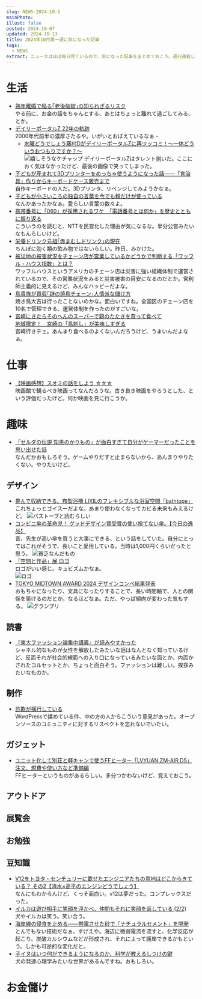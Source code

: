 ```yaml
---
slug: NEWS-2024-10-1
mainPhoto: 
illust: false
posted: 2024-10-07
updated: 2024-10-13
title: 2024年10月第一週に気になった記事
tags:
  - NEWS
extract: ニュースはほぼ毎日見ているので、気になった記事をまとめておこう。週刊連載したい。
---
```

# 生活

- [熟年離婚で陥る｢老後破綻｣の知られざるリスク](https://toyokeizai.net/articles/-/830677?page=5)  
  やる前に、お金の話をちゃんとする、あとはちょっと離れて過ごしてみる、とか。
- [デイリーポータルZ 22年の軌跡](https://dailyportalz.jp/kiji/22years-history)  
  2000年代前半の濃厚さたるや。いがいとおぼえているなぁ・
  - [水曜どうでしょう藤村DがデイリーポータルZに再ツッコミ！～一体どういうおつもりですか？～](https://dailyportalz.jp/kiji/170622199963)  
  ![嬉しそうなケチャップ](images/news/2024-10-07-NEWS/01.png)
  デイリーポータルZはタレント揃いだ。ここにおく気はなかったけど、最後の画像で笑ってしまった。
- [子どもが産まれて3Dプリンターをめっちゃ使うようになった話——「育治具」作りからキーボードケース販売まで](https://fabcross.jp/category/make/20241009_child_3dprinting.html)  
  自作キーボードの人だ。3Dプリンタ、リベンジしてみようかなぁ。
- [子どもが小さいころの独自の言葉を今でも親だけが使っている](https://dailyportalz.jp/kiji/kodomo-chiisai-koro-kotoba/page/2)  
  なんかあったかなぁ。愛らしい言葉の数々よ。
- [携帯番号に「060」が採用されるワケ　「電話番号とは何か」を歴史とともに振り返る](https://www.itmedia.co.jp/mobile/articles/2410/09/news148.html)  
  こういうのを読むと、NTTを民営化した理由が気になるな。半分公営みたいなもんらしいけど。
- [栄養ドリンク元祖｢赤まむしドリンク｣の現在](https://toyokeizai.net/articles/-/832161?page=4)  
  ちんぽに効く類の飲み物ではないらしい。昨日、みかけた。
- [被災地の被害状況をチェーン店が営業しているかどうかで判断する「ワッフル・ハウス指数」とは？](https://gigazine.net/news/20241010-waffle-house-index/)  
  ワッフルハウスというアメリカのチェーン店は災害に強い組織体制で運営されているので、その営業状況をみると災害被害の目安になるのだとか。営利師主義的に見えるけど、みんなハッピーだよな。
- [鳥貴族が買収｢謎の焼鳥チェーン｣人情派な儲け方](https://toyokeizai.net/articles/-/832448?page=6)  
  焼き鳥大吉は行ったことないのかな。面白いですね。全国区のチェーン店を10名で管理できる、運営体制を作ったのがすごいな。
- [宮崎にきたらそのへんのスーパーで鶏のたたきを買って食べて](https://dailyportalz.jp/kiji/tori-no-tataki-in-Miyazaki)  
  [地域限定！　宮崎の「鳥刺し」が美味しすぎる](https://dailyportalz.jp/kiji/miyazaki-torisashi01)  
  宮崎行きテェ。あんまり食べるのよくないんだろうけど、うまいんだよなぁ。
# 仕事

- [【映画感想】スオミの話をしよう ☆☆☆](https://fujipon.hatenadiary.com/entry/2024/10/10/084709)  
  映画館で観るべき映画ってなんだろうな。古き良き映画をやろうとした、という評価だったけど。何か映画を見に行こうか。

# 趣味

- [「ゼルダの伝説 知恵のかりもの」が面白すぎて自分がゲーマーだったことを思い出せた話](https://blog.tinect.jp/?p=87854)  
  なんだかおもしろそう。ゲームやりだすと止まらないから、あんまりやりたくない。やりたいけど。

## デザイン

- [畳んで収納できる、布製浴槽 LIXILのフレキシブルな浴室空間「bathtope」](https://www.axismag.jp/posts/2024/10/616886.html)  
  これちょっとゴイスーだよな。あまり使わなくなってカビる未来もみえるけど。
  ![バストーブと読むらしい](images/news/2024-10-07-NEWS/02.png)
- [コンビニ傘の革命児！ グッドデザイン賞受賞の使い捨てない傘。【今日の逸品】](https://casabrutus.com/categories/fashion/424874)  
  昔、先生が高い傘を買うと大事にできる、という話をしていた。自分にとってはこれがそうで、長いこと愛用している。当時は1,000円くらいだったと思う。
  ![貧乏なんだもの](images/news/2024-10-07-NEWS/03.png)
- [「空間と作品」展 ロゴ](https://mag.sendenkaigi.com/brain/202411/editors-check/030725.php)  
  ロゴがいい感じ。キュビズムかなぁ。  
  ![ロゴ](images/news/2024-10-07-NEWS/04.png)
- [TOKYO MIDTOWN AWARD 2024 デザインコンペ結果発表](https://www.tokyo-midtown.com/jp/award/result/2024/design.html)  
  おもちゃになったり、文具になったりすることで、長い時間軸で、人との関係を築けるのだとか。なるほどなぁ。ただ、やっぱ傾向が変わった気もする。
  ![グランプリ](images/news/2024-10-07-NEWS/05.png)
    
## 読書

- [『東大ファッション論集中講義』が読みやすかった](https://p-shirokuma.hatenadiary.com/entry/20241003/1727965429)  
  シャネル的なものが女性を解放したみたいな話はなんとなく知っているけど、反面それが社会的規範への入り口になっているみたいな面とか、内面かされたコルセットとか、ちょっと面白そう。ファッションは難しい。挨拶みたいなものか。

## 制作

- [詐欺が横行している](https://ideasilo.wordpress.com/2024/10/07/%E8%A9%90%E6%AC%BA%E3%81%8C%E6%A8%AA%E8%A1%8C%E3%81%97%E3%81%A6%E3%81%84%E3%82%8B/)  
  WordPressで揉めている件、中の方の人からこういう意見があった。オープンソースのコミュニティに対するリスペクトを忘れないでいたい。

## ガジェット

- [ユニット化して別荘と軽キャンで使うFFヒーター「LVYUAN ZM-AIR D5」注文、燃費や使い方など準備編](https://tabkul.com/?p=296028&utm_source=rss&utm_medium=rss&utm_campaign=post-296028)  
  FFヒーターというものがあるらしい。多分つかわないけど、覚えておこう。

## アウトドア

## 展覧会

## お勉強

## 豆知識

- [V12をトヨタ・センチュリーに載せたエンジニアたちの意地はどこからきている？ その2【清水×高平のエンジンどうでしょう】](https://motor-fan.jp/mf/article/264363/)  
  なんにもわからんけど、くっそ面白い。v12は夢だった。コンプレックスだった。
- [イルカは遊び相手に笑顔を浮かべ、仲間もそれに笑顔を返している (2/2)](https://nazology.kusuguru.co.jp/archives/162968/2)  
  犬やイルカは笑う。笑い合う。
- [海岸線の侵食を止める——帯電させた砂で「ナチュラルセメント」を開発](https://fabcross.jp/news/2024/20241008_fighting-coastal-erosion.html)  
  とんでもない技術だなぁ。すげえや。海辺に微弱電流を流すと、化学反応が起こり、炭酸カルシウムなどが形成され、それによって護岸できるかもという。しかも可逆的な変化だと。
- [子イヌはいつ何ができるようになるのか、科学が教えるしつけの鍵](https://natgeo.nikkeibp.co.jp/atcl/news/24/092600521/?P=1)  
  犬の発達心理学みたいな世界があるんですね。おもしろい。
# お金儲け
